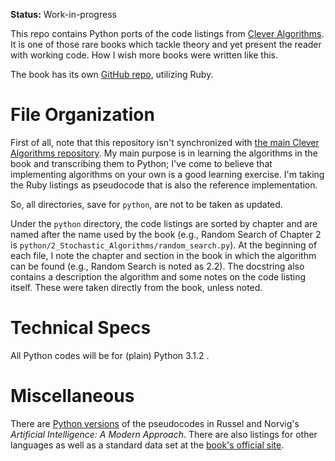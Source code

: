 **Status:** Work-in-progress

This repo contains Python ports of the code listings from [Clever Algorithms](www.cleveralgorithms.com). It is one of those rare books which tackle theory and yet present the reader with working code. How I wish more books were written like this.

The book has its own [GitHub repo](https://github.com/jbrownlee/CleverAlgorithms), utilizing Ruby.

# File Organization

First of all, note that this repository isn't synchronized with [the main Clever Algorithms repository](https://github.com/jbrownlee/CleverAlgorithms). My main purpose is in learning the algorithms in the book and transcribing them to Python; I've come to believe that implementing algorithms on your own is a good learning exercise. I'm taking the Ruby listings as pseudocode that is also the reference implementation.

So, all directories, save for `python`, are not to be taken as updated.

Under the `python` directory, the code listings are sorted by chapter and are named after the name used by the book (e.g., Random Search of Chapter 2 is `python/2_Stochastic_Algorithms/random_search.py`). At the beginning of each file, I note the chapter and section in the book in which the algorithm can be found (e.g., Random Search is noted as 2.2). The docstring also contains a description the algorithm and some notes on the code listing itself. These were taken directly from the book, unless noted.

# Technical Specs

All Python codes will be for (plain) Python 3.1.2 .

# Miscellaneous

There are [Python versions](http://code.google.com/p/aima-python/) of the pseudocodes in Russel and Norvig's _Artificial Intelligence: A Modern Approach_. There are also listings for other languages as well as a standard data set at the [book's official site](http://aima.cs.berkeley.edu/code.html).
